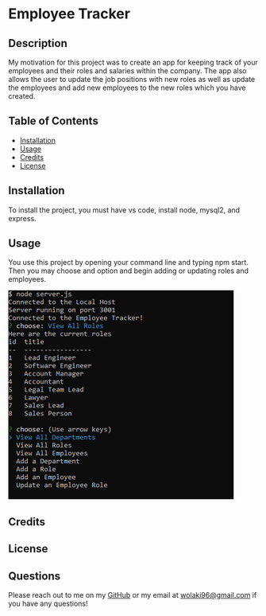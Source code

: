 # Employee Tracker

 
  
## Description
My motivation for this project was to create an app for keeping track of your employees and their roles and salaries within the company. The app also allows the user to update the job positions with new roles as well as update the employees and add new employees to the new roles which you have created.

## Table of Contents



- [Installation](#installation)
- [Usage](#usage)
- [Credits](#credits)
- [License](#license)

## Installation

To install the project, you must have vs code, install node, mysql2, and express.


## Usage

You use this project by opening your command line and typing npm start. Then you may choose and option and begin adding or updating roles and employees.

![screenshot](assets/Screenshot_1.png)
    

## Credits




## License



## Questions

Please reach out to me on my [GitHub](github.com/wolaki96) or my email at wolaki96@gmail.com if you have any questions!

